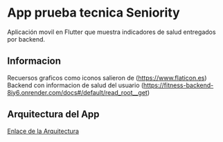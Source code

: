 # App prueba tecnica Seniority

Aplicación movil en Flutter que muestra indicadores de salud entregados por backend.

## Informacion

Recuersos graficos como iconos salieron de (https://www.flaticon.es)
Backend con informacion de salud del usuario (https://fitness-backend-8iy6.onrender.com/docs#/default/read_root__get)

## Arquitectura del App

[Enlace de la Arquitectura](https://github.com/Sebastian-Beltran/app_salud/blob/main/assets/architecture/architecture.pdf)
